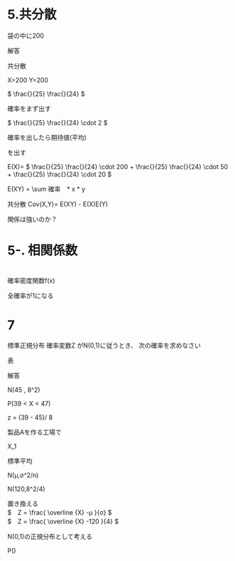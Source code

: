 
# 5.共分散
袋の中に200



解答

共分散

X=200
Y=200

$ \frac{}{25}  \frac{}{24} $


確率をまず出す

$ \frac{}{25}  \frac{}{24} \cdot 2 $


確率を出したら期待値(平均)

を出す

E(X)=
$    \frac{}{25}  \frac{}{24} \cdot 200  + \frac{}{25}  \frac{}{24} \cdot 50  + \frac{}{25}  \frac{}{24} \cdot  20 $


E(XY) = \sum 確率　* x  * y



共分散
Cov(X,Y)= E(XY) - E(X)E(Y)




関係は強いのか？


# 5-. 相関係数




# 

確率密度関数f(x)

全確率が1になる



# 7 
標準正規分布
確率変数Z がN(0,1)に従うとき、
次の確率を求めなさい

表

解答


N(45 , 8^2)

P(39 < X < 47)

z = (39 - 45)/ 8


製品Aを作る工場で

X_1




標準平均

N(μ,σ^2/n)

N(120,8^2/4)

置き換える　  
$　Z = \frac{ \overline {X} -μ }{σ} $   
$　Z = \frac{ \overline {X} -120 }{4} $   

N(0,1)の正規分布として考える

P()
